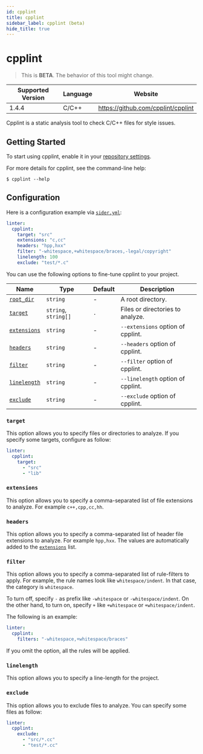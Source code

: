 ```yaml
---
id: cpplint
title: cpplint
sidebar_label: cpplint (beta)
hide_title: true
---
```


# cpplint

> This is **BETA**. The behavior of this tool might change.

| Supported Version | Language | Website                            |
| ----------------- | -------- | ---------------------------------- |
| 1.4.4             | C/C++    | https://github.com/cpplint/cpplint |

Cpplint is a static analysis tool to check C/C++ files for style issues.

## Getting Started

To start using cpplint, enable it in your [repository settings](../../getting-started/repository-settings.md).

For more details for cpplint, see the command-line help:

```shell
$ cpplint --help
```

## Configuration

Here is a configuration example via [`sider.yml`](../../getting-started/custom-configuration.md):

```yaml
linter:
  cpplint:
    target: "src"
    extensions: "c,cc"
    headers: "hpp,hxx"
    filter: "-whitespace,+whitespace/braces,-legal/copyright"
    linelength: 100
    exclude: "test/*.c"
```

You can use the following options to fine-tune cpplint to your project.

| Name                                                                        | Type                 | Default | Description                       |
| --------------------------------------------------------------------------- | -------------------- | ------- | --------------------------------- |
| [`root_dir`](../../getting-started/custom-configuration.md#root_dir-option) | `string`             | -       | A root directory.                 |
| [`target`](#target)                                                         | `string`, `string[]` | `.`     | Files or directories to analyze.  |
| [`extensions`](#extensions)                                                 | `string`             | -       | `--extensions` option of cpplint. |
| [`headers`](#headers)                                                       | `string`             | -       | `--headers` option of cpplint.    |
| [`filter`](#filter)                                                         | `string`             | -       | `--filter` option of cpplint.     |
| [`linelength`](#linelength)                                                 | `string`             | -       | `--linelength` option of cpplint. |
| [`exclude`](#exclude)                                                       | `string`             | -       | `--exclude` option of cpplint.    |

### `target`

This option allows you to specify files or directories to analyze. If you specify some targets, configure as follow:

```Yaml
linter:
  cpplint:
    target:
      - "src"
      - "lib"
```

### `extensions`

This option allows you to specify a comma-separated list of file extensions to analyze. For example `c++,cpp,cc,hh`.

### `headers`

This option allows you to specify a comma-separated list of header file extensions to analyze. For example `hpp,hxx`.
The values are automatically added to the [`extensions`](#extensions) list.

### `filter`

This option allows you to specify a comma-separated list of rule-filters to apply.
For example, the rule names look like `whitespace/indent`. In that case, the category is `whitespace`.

To turn off, specify `-` as prefix like `-whitespace` or `-whitespace/indent`.
On the other hand, to turn on, specify `+` like `+whitespace` or `+whitespace/indent`.

The following is an example:

```yaml
linter:
  cpplint:
    filters: "-whitespace,+whitespace/braces"
```

If you omit the option, all the rules will be applied.

### `linelength`

This option allows you to specify a line-length for the project.

### `exclude`

This option allows you to exclude files to analyze. You can specify some files as follow:

```yaml
linter:
  cpplint:
    exclude:
      - "src/*.cc"
      - "test/*.cc"
```
